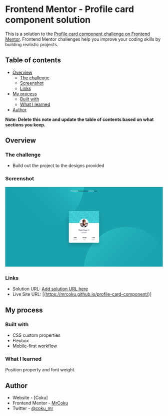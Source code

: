# Frontend Mentor - Profile card component solution

This is a solution to the [Profile card component challenge on Frontend Mentor](https://www.frontendmentor.io/challenges/profile-card-component-cfArpWshJ). Frontend Mentor challenges help you improve your coding skills by building realistic projects. 

## Table of contents

- [Overview](#overview)
  - [The challenge](#the-challenge)
  - [Screenshot](#screenshot)
  - [Links](#links)
- [My process](#my-process)
  - [Built with](#built-with)
  - [What I learned](#what-i-learned)
- [Author](#author)

**Note: Delete this note and update the table of contents based on what sections you keep.**

## Overview

### The challenge

- Build out the project to the designs provided

### Screenshot

![](screenshot.png)


### Links

- Solution URL: [Add solution URL here](https://your-solution-url.com)
- Live Site URL: [(https://mrcoku.github.io/profile-card-component/)]

## My process

### Built with

- CSS custom properties
- Flexbox
- Mobile-first workflow

### What I learned

Position property and font weight.

## Author

- Website - [Coku]
- Frontend Mentor - [MrCoku](https://www.frontendmentor.io/profile/MrCoku)
- Twitter - [@coku_mr](https://twitter.com/coku_mr)

